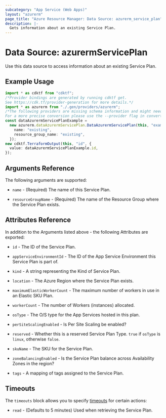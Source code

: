 ```yaml
---
subcategory: "App Service (Web Apps)"
layout: "azurerm"
page_title: "Azure Resource Manager: Data Source: azurerm_service_plan"
description: |-
  Gets information about an existing Service Plan.
---
```


# Data Source: azurermServicePlan

Use this data source to access information about an existing Service Plan.

## Example Usage

```typescript
import * as cdktf from "cdktf";
/*Provider bindings are generated by running cdktf get.
See https://cdk.tf/provider-generation for more details.*/
import * as azurerm from "./.gen/providers/azurerm";
/*The following providers are missing schema information and might need manual adjustments to synthesize correctly: azurerm.
For a more precise conversion please use the --provider flag in convert.*/
const dataAzurermServicePlanExample =
  new azurerm.dataAzurermServicePlan.DataAzurermServicePlan(this, "example", {
    name: "existing",
    resource_group_name: "existing",
  });
new cdktf.TerraformOutput(this, "id", {
  value: dataAzurermServicePlanExample.id,
});

```

## Arguments Reference

The following arguments are supported:

*   `name` - (Required) The name of this Service Plan.

*   `resourceGroupName` - (Required) The name of the Resource Group where the Service Plan exists.

## Attributes Reference

In addition to the Arguments listed above - the following Attributes are exported:

*   `id` - The ID of the Service Plan.

*   `appServiceEnvironmentId` - The ID of the App Service Environment this Service Plan is part of.

*   `kind` - A string representing the Kind of Service Plan.

*   `location` - The Azure Region where the Service Plan exists.

*   `maximumElasticWorkerCount` - The maximum number of workers in use in an Elastic SKU Plan.

*   `workerCount` - The number of Workers (instances) allocated.

*   `osType` - The O/S type for the App Services hosted in this plan.

*   `perSiteScalingEnabled` - Is Per Site Scaling be enabled?

*   `reserved` - Whether this is a reserved Service Plan Type. `true` if `osType` is `linux`, otherwise `false`.

*   `skuName` - The SKU for the Service Plan.

*   `zoneBalancingEnabled` - Is the Service Plan balance across Availability Zones in the region?

*   `tags` - A mapping of tags assigned to the Service Plan.

## Timeouts

The `timeouts` block allows you to specify [timeouts](https://www.terraform.io/language/resources/syntax#operation-timeouts) for certain actions:

* `read` - (Defaults to 5 minutes) Used when retrieving the Service Plan.
